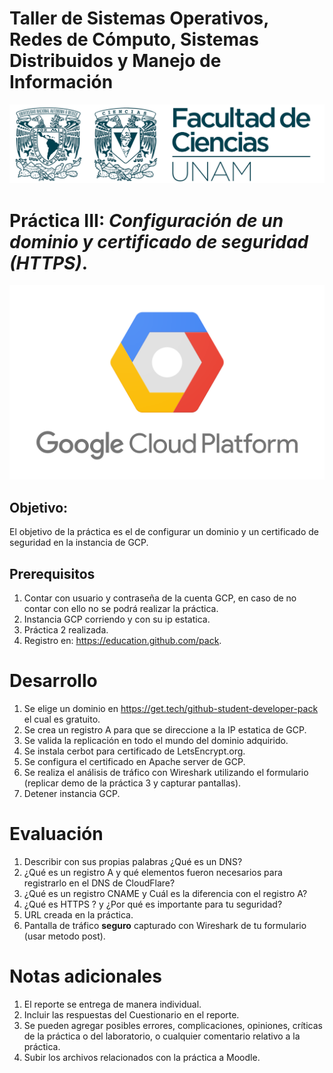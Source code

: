 # Taller de Sistemas Operativos, Redes de Cómputo, Sistemas Distribuidos y Manejo de Información
![LOGO FC](https://github.com/ZizuPM/Practica1/blob/main/img_logoFC_2019.png)
# Práctica III: _Configuración de un dominio y certificado de seguridad (HTTPS)_.
![GCP_LOGO](https://github.com/ZizuPM/Practica_1_GPC/blob/main/gcp.png)

## Objetivo:
El objetivo de la práctica es el de configurar un dominio y un certificado de seguridad en la instancia de GCP.

## Prerequisitos

1. Contar con usuario y contraseña de la cuenta GCP, en caso de no contar con ello no se podrá realizar la práctica.
2. Instancia GCP corriendo y con su ip estatica.
3. Práctica 2 realizada.
4. Registro en: <https://education.github.com/pack>.


# Desarrollo

1.  Se elige un dominio en <https://get.tech/github-student-developer-pack> el cual es gratuito.
2.  Se crea un registro A para que se direccione a la IP estatica de GCP.
3.  Se valida la replicación en todo el mundo del dominio adquirido.
4.  Se instala cerbot para certificado de LetsEncrypt.org.
5.  Se configura el certificado en Apache server de GCP.
6.  Se realiza el análisis de tráfico con Wireshark utilizando el formulario (replicar demo de la práctica 3 y capturar pantallas).
7.  Detener instancia GCP.

# Evaluación

1.  Describir con sus propias palabras ¿Qué es un DNS?
2.  ¿Qué es un registro A y qué elementos fueron necesarios para registrarlo en el DNS de CloudFlare?
3.  ¿Qué es un registro CNAME y Cuál es la diferencia con el registro A?
4.  ¿Qué es HTTPS ? y ¿Por qué es importante para tu seguridad?
5.  URL creada en la práctica.
6.  Pantalla de tráfico **seguro** capturado con Wireshark de tu formulario (usar metodo post).

# Notas adicionales

1.  El reporte se entrega de manera individual.
2.  Incluir las respuestas del Cuestionario en el reporte.
3.  Se pueden agregar posibles errores, complicaciones, opiniones, críticas de la práctica o del laboratorio, o cualquier comentario relativo a la práctica.
4.  Subir los archivos relacionados con la práctica a Moodle.

